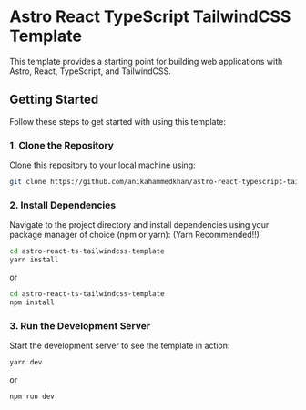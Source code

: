 # Astro React TypeScript TailwindCSS Template

This template provides a starting point for building web applications with Astro, React, TypeScript, and TailwindCSS.

## Getting Started

Follow these steps to get started with using this template:

### 1. Clone the Repository

Clone this repository to your local machine using:

```bash
git clone https://github.com/anikahammedkhan/astro-react-typescript-tailwind-templete.git
```

### 2. Install Dependencies
Navigate to the project directory and install dependencies using your package manager of choice (npm or yarn):
(Yarn Recommended!!)

```bash
cd astro-react-ts-tailwindcss-template
yarn install
```
or

```bash
cd astro-react-ts-tailwindcss-template
npm install
```

### 3. Run the Development Server
Start the development server to see the template in action:

```bash
yarn dev
```
or

```bash
npm run dev
```